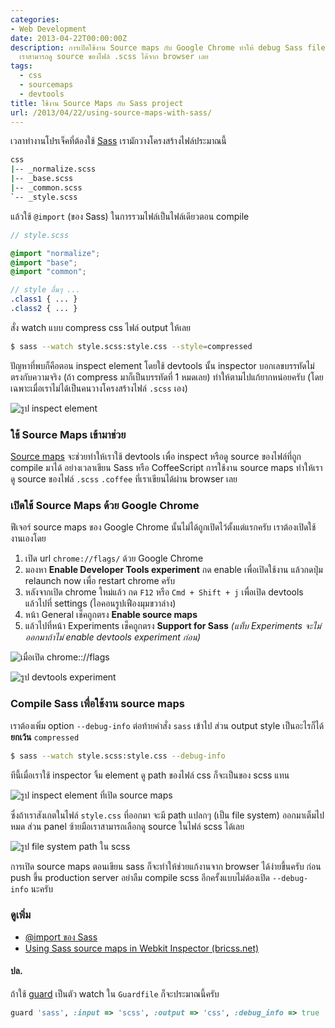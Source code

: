 ```yaml
---
categories:
- Web Development
date: 2013-04-22T00:00:00Z
description: การเปิดใช้งาน Source maps กับ Google Chrome ทำให้ debug Sass file ได้ง่ายขึ้น
  เราสามารถดู source ของไฟล์ .scss ได้จาก browser เลย
tags:
  - css
  - sourcemaps
  - devtools
title: ใช้งาน Source Maps กับ Sass project
url: /2013/04/22/using-source-maps-with-sass/
---
```


เวลาทำงานโปรเจ็คที่ต้องใช้ [Sass](https://armno.in.th/2012/05/20/setting-up-sass/) เรามักวางโครงสร้างไฟล์ประมาณนี้

```sh
css
|-- _normalize.scss
|-- _base.scss
|-- _common.scss
`-- _style.scss
```

แล้วใช้ `@import` (ของ Sass) ในการรวมไฟล์เป็นไฟล์เดียวตอน compile

```scss
// style.scss

@import "normalize";
@import "base";
@import "common";

// style อื่นๆ ...
.class1 { ... }
.class2 { ... }
```

สั่ง watch แบบ compress css ไฟล์ output ให้เลย

```sh
$ sass --watch style.scss:style.css --style=compressed
```

ปัญหาที่พบก็คือตอน inspect element โดยใช้ devtools นั้น inspector บอกเลขบรรทัดไม่ตรงกับความจริง (ถ้า compress มาก็เป็นบรรทัดที่ 1 หมดเลย) ทำให้ตามไปแก้ยากหน่อยครับ (โดยเฉพาะเมื่อเราไม่ได้เป็นคนวางโครงสร้างไฟล์ `.scss` เอง)

![รูป inspect element](images/8672545930_b8283fd22a_o.png)

### ใช้ Source Maps เข้ามาช่วย

[Source maps](https://www.html5rocks.com/en/tutorials/developertools/sourcemaps/) จะช่วยทำให้เราใช้ devtools เพื่อ inspect หรือดู source ของไฟล์ที่ถูก compile มาได้ อย่างเวลาเขียน Sass หรือ CoffeeScript การใช้งาน source maps ทำให้เราดู source ของไฟล์ `.scss` `.coffee` ที่เราเขียนได้ผ่าน browser เลย

### เปิดใช้ Source Maps ด้วย Google Chrome

ฟีเจอร์ source maps ของ Google Chrome นั้นไม่ได้ถูกเปิดไว้ตั้งแต่แรกครับ เราต้องเปิดใช้งานเองโดย

1. เปิด url `chrome://flags/` ด้วย Google Chrome
2. มองหา **Enable Developer Tools experiment** กด enable เพื่อเปิดใช้งาน แล้วกดปุ่ม relaunch now เพื่อ restart chrome ครับ
3. หลังจากเปิด chrome ใหม่แล้ว กด `F12` หรือ `Cmd + Shift + j` เพื่อเปิด devtools แล้วไปที่ settings (ไอคอนรูปเฟืองมุมขวาล่าง)
4. หน้า General เช็คถูกตรง **Enable source maps**
5. แล้วไปที่หน้า Experiments เช็คถูกตรง **Support for Sass** _(แท็บ Experiments จะไม่ออกมาถ้าไม่ enable devtools experiment ก่อน)_

![เมื่อเปิด chrome:://flags](images/8674535858_c9c6f3207d_o.png)

![รูป devtools experiment](images/8674535862_00c8abd8dc_o.png)

### Compile Sass เพื่อใช้งาน source maps

เราต้องเพิ่ม option `--debug-info` ต่อท้ายคำสั่ง `sass` เข้าไป ส่วน output style เป็นอะไรก็ได้ **ยกเว้น** `compressed`

```sh
$ sass --watch style.scss:style.css --debug-info
```

ทีนี้เมื่อเราใช้ inspector จิ้ม element ดู path ของไฟล์ css ก็จะเป็นของ scss แทน

![รูป inspect element ที่เปิด source maps](images/8673467159_8ae882f17a_o.png)

ซึ่งถ้าเราสังเกตในไฟล์ `style.css` ที่ออกมา จะมี path แปลกๆ (เป็น file system) ออกมาเต็มไปหมด ส่วน panel ซ้ายมือเราสามารถเลือกดู source ในไฟล์ scss ได้เลย

![รูป file system path ใน scss](images/8673467195_04d5a595b4_z.jpg)

การเปิด source maps ตอนเขียน sass ก็จะทำให้ช่วยแก้งานจาก browser ได้ง่ายขึ้นครับ ก่อน push ขึ้น production server อย่าลืม compile scss อีกครั้งแบบไม่ต้องเปิด `--debug-info` นะครับ

### ดูเพิ่ม

- [@import ของ Sass](https://sass-lang.com/documentation/at-rules/import)
- [Using Sass source maps in Webkit Inspector (bricss.net)](https://bricss.net/post/33788072565/using-sass-source-maps-in-webkit-inspector)

#### ปล.

ถ้าใช้ [guard](https://github.com/guard/guard) เป็นตัว watch ใน `Guardfile` ก็จะประมาณนี้ครับ

```ruby
guard 'sass', :input => 'scss', :output => 'css', :debug_info => true
```
